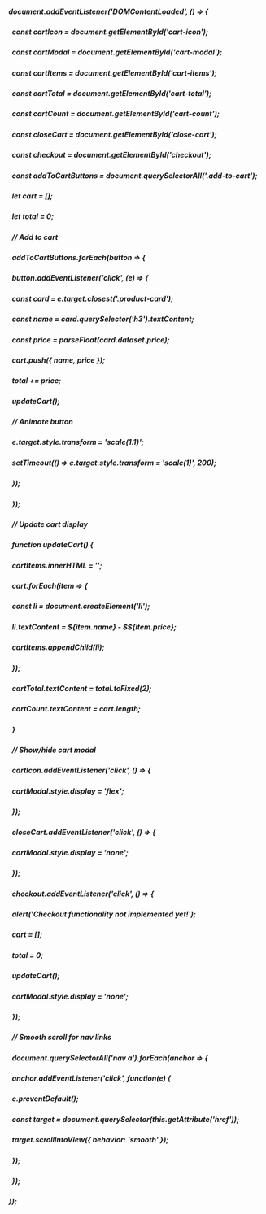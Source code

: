 ##### document.addEventListener('DOMContentLoaded', () => {

##### &nbsp;   const cartIcon = document.getElementById('cart-icon');

##### &nbsp;   const cartModal = document.getElementById('cart-modal');

##### &nbsp;   const cartItems = document.getElementById('cart-items');

##### &nbsp;   const cartTotal = document.getElementById('cart-total');

##### &nbsp;   const cartCount = document.getElementById('cart-count');

##### &nbsp;   const closeCart = document.getElementById('close-cart');

##### &nbsp;   const checkout = document.getElementById('checkout');

##### &nbsp;   const addToCartButtons = document.querySelectorAll('.add-to-cart');

##### 

##### &nbsp;   let cart = \[];

##### &nbsp;   let total = 0;

##### 

##### &nbsp;   // Add to cart

##### &nbsp;   addToCartButtons.forEach(button => {

##### &nbsp;       button.addEventListener('click', (e) => {

##### &nbsp;           const card = e.target.closest('.product-card');

##### &nbsp;           const name = card.querySelector('h3').textContent;

##### &nbsp;           const price = parseFloat(card.dataset.price);

##### &nbsp;           cart.push({ name, price });

##### &nbsp;           total += price;

##### &nbsp;           updateCart();

##### &nbsp;           // Animate button

##### &nbsp;           e.target.style.transform = 'scale(1.1)';

##### &nbsp;           setTimeout(() => e.target.style.transform = 'scale(1)', 200);

##### &nbsp;       });

##### &nbsp;   });

##### 

##### &nbsp;   // Update cart display

##### &nbsp;   function updateCart() {

##### &nbsp;       cartItems.innerHTML = '';

##### &nbsp;       cart.forEach(item => {

##### &nbsp;           const li = document.createElement('li');

##### &nbsp;           li.textContent = ${item.name} - $${item.price};

##### &nbsp;           cartItems.appendChild(li);

##### &nbsp;       });

##### &nbsp;       cartTotal.textContent = total.toFixed(2);

##### &nbsp;       cartCount.textContent = cart.length;

##### &nbsp;   }

##### 

##### &nbsp;   // Show/hide cart modal

##### &nbsp;   cartIcon.addEventListener('click', () => {

##### &nbsp;       cartModal.style.display = 'flex';

##### &nbsp;   });

##### 

##### &nbsp;   closeCart.addEventListener('click', () => {

##### &nbsp;       cartModal.style.display = 'none';

##### &nbsp;   });

##### 

##### &nbsp;   checkout.addEventListener('click', () => {

##### &nbsp;       alert('Checkout functionality not implemented yet!');

##### &nbsp;       cart = \[];

##### &nbsp;       total = 0;

##### &nbsp;       updateCart();

##### &nbsp;       cartModal.style.display = 'none';

##### &nbsp;   });

##### 

##### &nbsp;   // Smooth scroll for nav links

##### &nbsp;   document.querySelectorAll('nav a').forEach(anchor => {

##### &nbsp;       anchor.addEventListener('click', function(e) {

##### &nbsp;           e.preventDefault();

##### &nbsp;           const target = document.querySelector(this.getAttribute('href'));

##### &nbsp;           target.scrollIntoView({ behavior: 'smooth' });

##### &nbsp;       });

##### &nbsp;   });

##### });

